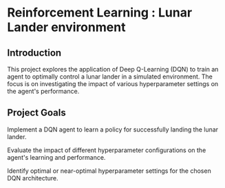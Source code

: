 # Reinforcement Learning : Lunar Lander environment

## Introduction

This project explores the application of Deep Q-Learning (DQN) to train an agent to optimally control a lunar lander in a simulated environment. The focus is on investigating the impact of various hyperparameter settings on the agent's performance.

## Project Goals

Implement a DQN agent to learn a policy for successfully landing the lunar lander.

Evaluate the impact of different hyperparameter configurations on the agent's learning and performance.

Identify optimal or near-optimal hyperparameter settings for the chosen DQN architecture.
